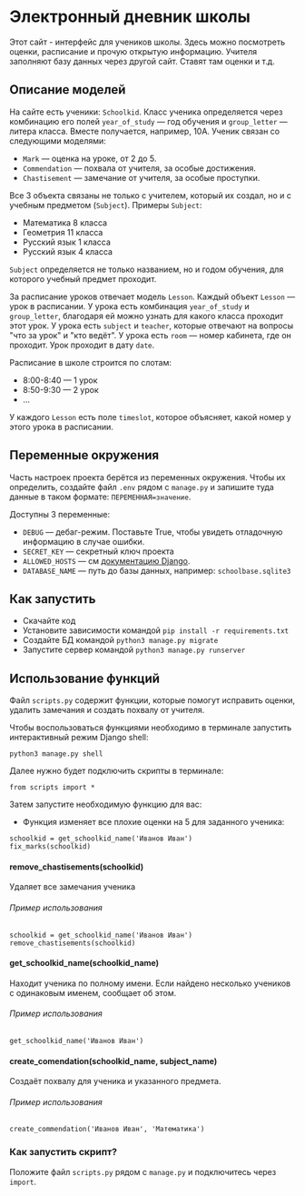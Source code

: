 # Электронный дневник школы

Этот сайт - интерфейс для учеников школы. Здесь можно посмотреть оценки, расписание и прочую открытую информацию. Учителя заполняют базу данных через другой сайт. Ставят там оценки и т.д.

## Описание моделей

На сайте есть ученики: `Schoolkid`. Класс ученика определяется через комбинацию его полей `year_of_study` — год обучения и `group_letter` — литера класса. Вместе получается, например, 10А. Ученик связан со следующими моделями:

- `Mark` — оценка на уроке, от 2 до 5.
- `Commendation` — похвала от учителя, за особые достижения.
- `Chastisement` — замечание от учителя, за особые проступки.

Все 3 объекта связаны не только с учителем, который их создал, но и с учебным предметом (`Subject`). Примеры `Subject`:

- Математика 8 класса
- Геометрия 11 класса
- Русский язык 1 класса
- Русский язык 4 класса

`Subject` определяется не только названием, но и годом обучения, для которого учебный предмет проходит.

За расписание уроков отвечает модель `Lesson`. Каждый объект `Lesson` — урок в расписании. У урока есть комбинация `year_of_study` и `group_letter`, благодаря ей можно узнать для какого класса проходит этот урок. У урока есть `subject` и `teacher`, которые отвечают на вопросы "что за урок" и "кто ведёт". У урока есть `room` — номер кабинета, где он проходит. Урок проходит в дату `date`.

Расписание в школе строится по слотам:

- 8:00-8:40 — 1 урок
- 8:50-9:30 — 2 урок
- ...

У каждого `Lesson` есть поле `timeslot`, которое объясняет, какой номер у этого урока в расписании.

## Переменные окружения

Часть настроек проекта берётся из переменных окружения. Чтобы их определить, создайте файл `.env` рядом с `manage.py` и запишите туда данные в таком формате: `ПЕРЕМЕННАЯ=значение`.

Доступны 3 переменные:
- `DEBUG` — дебаг-режим. Поставьте True, чтобы увидеть отладочную информацию в случае ошибки.
- `SECRET_KEY` — секретный ключ проекта
- `ALLOWED_HOSTS` — см [документацию Django](https://docs.djangoproject.com/en/3.1/ref/settings/#allowed-hosts).
- `DATABASE_NAME` — путь до базы данных, например: `schoolbase.sqlite3`

## Как запустить

- Скачайте код
- Установите зависимости командой `pip install -r requirements.txt`
- Создайте БД командой `python3 manage.py migrate`
- Запустите сервер командой `python3 manage.py runserver`

## Использование функций

Файл `scripts.py` содержит функции, которые помогут исправить оценки, удалить замечания и создать похвалу от учителя.


Чтобы воспользоваться функциями необходимо в терминале запустить интерактивный режим Django shell:
```
python3 manage.py shell
```
Далее нужно будет подключить скрипты в терминале: 
```
from scripts import *
```

Затем запустите необходимую функцию для вас:

- Функция изменяет все плохие оценки на 5 для заданного ученика:
```
schoolkid = get_schoolkid_name('Иванов Иван')
fix_marks(schoolkid)
```
#### remove_chastisements(schoolkid)

Удаляет все замечания ученика

###### Пример использования 

```
schoolkid = get_schoolkid_name('Иванов Иван')
remove_chastisements(schoolkid)
```
#### get_schoolkid_name(schoolkid_name)

Находит ученика по полному имени. Если найдено несколько учеников с одинаковым именем, сообщает об этом.

###### Пример использования

```
get_schoolkid_name('Иванов Иван')
```

#### create_comendation(schoolkid_name, subject_name)

Создаёт похвалу для ученика и указанного предмета.

###### Пример использования

```
create_commendation('Иванов Иван', 'Математика')
```

### Как запустить скрипт?

Положите файл `scripts.py` рядом с `manage.py` и подключитесь через `import`.
